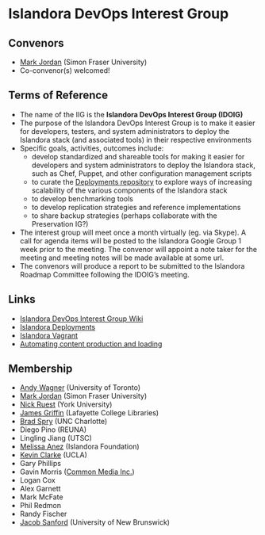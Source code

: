 # Islandora DevOps Interest Group

## Convenors

* [Mark Jordan](https://github.com/mjordan) (Simon Fraser University)
* Co-convenor(s) welcomed!

## Terms of Reference

* The name of the IIG is the **Islandora DevOps Interest Group (IDOIG)**
* The purpose of the Islandora DevOps Interest Group is to make it easier for developers, testers, and system administrators to deploy the Islandora stack (and associated tools) in their respective environments
* Specific goals, activities, outcomes include:
  * develop standardized and shareable tools for making it easier for developers and system administrators to deploy the Islandora stack, such as Chef, Puppet, and other configuration management scripts
  * to curate the [Deployments repository](https://github.com/Islandora/islandora_deployments)
 to explore ways of increasing scalability of the various components of the Islandora stack
  * to develop benchmarking tools
  * to develop replication strategies and reference implementations
  * to share backup strategies (perhaps collaborate with the Preservation IG?)
* The interest group will meet once a month virtually (eg. via Skype). A call for agenda items will be posted to the Islandora Google Group 1 week prior to the meeting. The convenor will appoint a note taker for the meeting and meeting notes will be made available at some url.
* The convenors will produce a report to be submitted to the Islandora Roadmap Committee following the IDOIG’s meeting.

## Links
* [Islandora DevOps Interest Group Wiki](https://github.com/Islandora/Islandora-DevOps-Interest-Group/wiki)
* [Islandora Deployments](https://github.com/Islandora/islandora_deployments)
* [Islandora Vagrant](https://github.com/Islandora-Labs/islandora_vagrant)
* [Automating content production and loading](https://github.com/islandora-interest-groups/Islandora-DevOps-Interest-Group/blob/master/automation.md)

## Membership

* [Andy Wagner](https://github.com/rarian) (University of Toronto)
* [Mark Jordan](https://github.com/mjordan) (Simon Fraser University)
* [Nick Ruest](https://github.com/ruebot) (York University)
* [James Griffin](https://github.com/jrgriffiniii) (Lafayette College Libraries)
* [Brad Spry](bradspry) (UNC Charlotte)
* Diego Pino (REUNA)
* Lingling Jiang (UTSC)
* [Melissa Anez](https://github.com/manez) (Islandora Foundation)
* [Kevin Clarke](https://github.com/ksclarke) (UCLA)
* Gary Phillips
* Gavin Morris ([Common Media Inc.](http://commonmedia.com))
* Logan Cox
* Alex Garnett
* Mark McFate
* Phil Redmon
* Randy Fischer
* [Jacob Sanford](https://github.com/JacobSanford) (University of New Brunswick)
